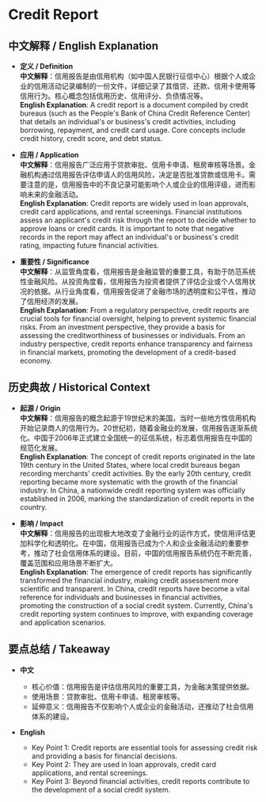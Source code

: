 # Credit Report

## 中文解释 / English Explanation

* **定义 / Definition**  
  **中文解释**：信用报告是由信用机构（如中国人民银行征信中心）根据个人或企业的信用活动记录编制的一份文件，详细记录了其借贷、还款、信用卡使用等信用行为。核心概念包括信用历史、信用评分、负债情况等。  
  **English Explanation**: A credit report is a document compiled by credit bureaus (such as the People's Bank of China Credit Reference Center) that details an individual's or business's credit activities, including borrowing, repayment, and credit card usage. Core concepts include credit history, credit score, and debt status.

* **应用 / Application**  
  **中文解释**：信用报告广泛应用于贷款审批、信用卡申请、租房审核等场景。金融机构通过信用报告评估申请人的信用风险，决定是否批准贷款或信用卡。需要注意的是，信用报告中的不良记录可能影响个人或企业的信用评级，进而影响未来的金融活动。  
  **English Explanation**: Credit reports are widely used in loan approvals, credit card applications, and rental screenings. Financial institutions assess an applicant's credit risk through the report to decide whether to approve loans or credit cards. It is important to note that negative records in the report may affect an individual's or business's credit rating, impacting future financial activities.

* **重要性 / Significance**  
  **中文解释**：从监管角度看，信用报告是金融监管的重要工具，有助于防范系统性金融风险。从投资角度看，信用报告为投资者提供了评估企业或个人信用状况的依据。从行业角度看，信用报告促进了金融市场的透明度和公平性，推动了信用经济的发展。  
  **English Explanation**: From a regulatory perspective, credit reports are crucial tools for financial oversight, helping to prevent systemic financial risks. From an investment perspective, they provide a basis for assessing the creditworthiness of businesses or individuals. From an industry perspective, credit reports enhance transparency and fairness in financial markets, promoting the development of a credit-based economy.

## 历史典故 / Historical Context

* **起源 / Origin**  
  **中文解释**：信用报告的概念起源于19世纪末的美国，当时一些地方性信用机构开始记录商人的信用行为。20世纪初，随着金融业的发展，信用报告逐渐系统化。中国于2006年正式建立全国统一的征信系统，标志着信用报告在中国的规范化发展。  
  **English Explanation**: The concept of credit reports originated in the late 19th century in the United States, where local credit bureaus began recording merchants' credit activities. By the early 20th century, credit reporting became more systematic with the growth of the financial industry. In China, a nationwide credit reporting system was officially established in 2006, marking the standardization of credit reports in the country.

* **影响 / Impact**  
  **中文解释**：信用报告的出现极大地改变了金融行业的运作方式，使信用评估更加科学化和透明化。在中国，信用报告已成为个人和企业金融活动的重要参考，推动了社会信用体系的建设。目前，中国的信用报告系统仍在不断完善，覆盖范围和应用场景不断扩大。  
  **English Explanation**: The emergence of credit reports has significantly transformed the financial industry, making credit assessment more scientific and transparent. In China, credit reports have become a vital reference for individuals and businesses in financial activities, promoting the construction of a social credit system. Currently, China's credit reporting system continues to improve, with expanding coverage and application scenarios.

## 要点总结 / Takeaway

* **中文**  
  - 核心价值：信用报告是评估信用风险的重要工具，为金融决策提供依据。  
  - 使用场景：贷款审批、信用卡申请、租房审核等。  
  - 延伸意义：信用报告不仅影响个人或企业的金融活动，还推动了社会信用体系的建设。

* **English**  
  - Key Point 1: Credit reports are essential tools for assessing credit risk and providing a basis for financial decisions.  
  - Key Point 2: They are used in loan approvals, credit card applications, and rental screenings.  
  - Key Point 3: Beyond financial activities, credit reports contribute to the development of a social credit system.